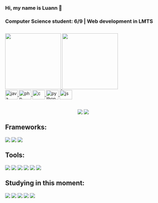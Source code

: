 ### Hi, my name is Luann 👋
### Computer Science student: 6/9 | Web development in LMTS
## 
<div>
  <a href="https://github.com/LuoLuann">
  <img height="180em" src="https://github-readme-stats.vercel.app/api?username=LuoLuann&theme=github_dark&show_icons=true"/>
  <img height="180em" src="https://github-readme-stats.vercel.app/api/top-langs/?username=LuoLuann&theme=github_dark&layout=compact"/>  
</div>

 
<div style="inline-block">
  <img align="center" alt="java" height="30" width="40"  src="https://cdn.jsdelivr.net/gh/devicons/devicon/icons/java/java-original.svg"/>
   <img align="center" alt="php" height="30" width="40" src="https://cdn.jsdelivr.net/gh/devicons/devicon/icons/php/php-original.svg" />
  <img align="center" alt="c" height="30" width="40"  src="https://cdn.jsdelivr.net/gh/devicons/devicon/icons/c/c-original.svg" />
  <img align="center" alt="python" height="30" width="40" src="https://cdn.jsdelivr.net/gh/devicons/devicon/icons/python/python-original.svg" />
  <img align="center" alt="js" height="30" width="40" src="https://cdn.jsdelivr.net/gh/devicons/devicon/icons/javascript/javascript-original.svg" />       
</div>
  
##
<div style="inline-block" align="center">
  <a href="https://www.linkedin.com/in/luann-b-ferreira-131556267" target="_blank"><img align="center"  src="https://img.shields.io/badge/LinkedIn-0077B5?style=for-the-badge&logo=linkedin&logoColor=white" target="_blank"><a/>
  <a href="https://instagram.com/luo_nn" target="_blank"><img align="center"  src="https://img.shields.io/badge/Instagram-E4405F?style=for-the-badge&logo=instagram&logoColor=white" target="_blank"><a/>
</div>
  
 ## Frameworks:
<div style="inline-block">
    <img align="center"  src="https://img.shields.io/badge/Laravel-FF2D20?style=for-the-badge&logo=laravel&logoColor=white"/>
  <img align="center"  src="https://img.shields.io/badge/Spring-6DB33F?style=for-the-badge&logo=spring&logoColor=white"/>
   <img align="center"  src="https://img.shields.io/badge/Bootstrap-563D7C?style=for-the-badge&logo=bootstrap&logoColor=white"/>
</div>

## Tools:
<div style="inline-block">
    <img align="center"  src="https://img.shields.io/badge/HTML5-E34F26?style=for-the-badge&logo=html5&logoColor=white"/>
  <img align="center"  src="https://img.shields.io/badge/CSS3-1572B6?style=for-the-badge&logo=css3&logoColor=white"/>
   <img align="center"  src="https://img.shields.io/badge/PostgreSQL-316192?style=for-the-badge&logo=postgresql&logoColor=white"/>
  <img align="center"  src="https://img.shields.io/badge/PostgreSQL-316192?style=for-the-badge&logo=postgresql&logoColor=white"/>
  <img align="center"  src="https://img.shields.io/badge/Linux-FCC624?style=for-the-badge&logo=linux&logoColor=black"/>
  <img align="center"  src="https://img.shields.io/badge/GitHub-100000?style=for-the-badge&logo=github&logoColor=white"/>
</div>  
  
## Studying in this moment:
<div style="inline-block">
    <img align="center"  src="https://img.shields.io/badge/JavaScript-323330?style=for-the-badge&logo=javascript&logoColor=F7DF1E"/>
  <img align="center"  src="https://img.shields.io/badge/React-20232A?style=for-the-badge&logo=react&logoColor=61DAFB"/>
  <img align="center"  src="https://img.shields.io/badge/Ruby-CC342D?style=for-the-badge&logo=ruby&logoColor=white"/>
  <img align="center"  src="https://img.shields.io/badge/Ruby_on_Rails-CC0000?style=for-the-badge&logo=ruby-on-rails&logoColor=white"/>
  <img align="center"  src="https://img.shields.io/badge/Arch_Linux-1793D1?style=for-the-badge&logo=arch-linux&logoColor=white"/>
  
</div>
  

